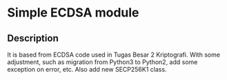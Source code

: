 # Simple ECDSA module

## Description
It is based from ECDSA code used in Tugas Besar 2 Kriptografi. With some adjustment, such as migration from Python3 to Python2, add some exception on error, etc. Also add new SECP256K1 class.
